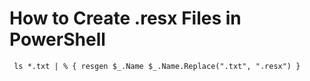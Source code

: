 ﻿# How to Create .resx Files in PowerShell
````
 ls *.txt | % { resgen $_.Name $_.Name.Replace(".txt", ".resx") }
 ````
